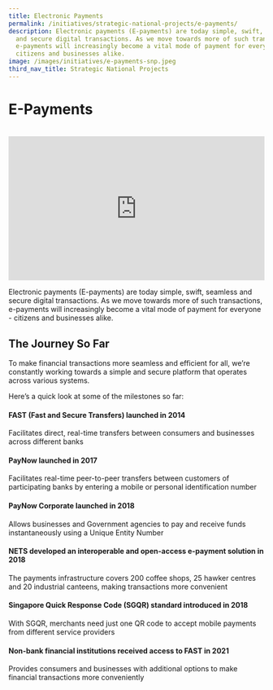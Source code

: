 ```yaml
---
title: Electronic Payments
permalink: /initiatives/strategic-national-projects/e-payments/
description: Electronic payments (E-payments) are today simple, swift, seamless
  and secure digital transactions. As we move towards more of such transactions,
  e-payments will increasingly become a vital mode of payment for everyone -
  citizens and businesses alike.
image: /images/initiatives/e-payments-snp.jpeg
third_nav_title: Strategic National Projects
---
```

# E-Payments

<br>

<div style="max-width: 1280px">
    <div style="height: 0;
            overflow: hidden;
            position: relative;
            padding-bottom: 56.25%;">
        <iframe src="https://www.youtube.com/embed/1VmJm9imBp4" height="720" width="1280" frameborder="0" title="YouTube video player" allow="accelerometer; autoplay; clipboard-write; encrypted-media; gyroscope; picture-in-picture" style="top: 0;
                left: 0;
                right: 0;
                bottom: 0;
                height: 100%;
                border: none;
                max-width: 100%;
                position: absolute;"></iframe>
    </div>
</div>

Electronic payments (E-payments) are today simple, swift, seamless and secure digital transactions. As we move towards more of such transactions, e-payments will increasingly become a vital mode of payment for everyone - citizens and businesses alike.

## The Journey So Far

To make financial transactions more seamless and efficient for all, we’re constantly working towards a simple and secure platform that operates across various systems.&nbsp;

Here’s a quick look at some of the milestones so far:

  

#### FAST (Fast and Secure Transfers) launched in 2014

Facilitates direct, real-time transfers between consumers and businesses across different banks

#### PayNow launched in 2017

Facilitates real-time peer-to-peer transfers between customers of participating banks by entering a mobile or personal identification number

#### PayNow Corporate launched in 2018

Allows businesses and Government agencies to pay and receive funds instantaneously using a Unique Entity Number

#### NETS developed an interoperable and open-access e-payment solution in 2018

The payments infrastructure covers 200 coffee shops, 25 hawker centres and 20 industrial canteens, making transactions more convenient

#### Singapore Quick Response Code (SGQR) standard introduced in 2018

With SGQR, merchants need just one QR code to accept mobile payments from different service providers

#### Non-bank financial institutions received access to FAST in 2021

Provides consumers and businesses with additional options to make financial transactions more conveniently